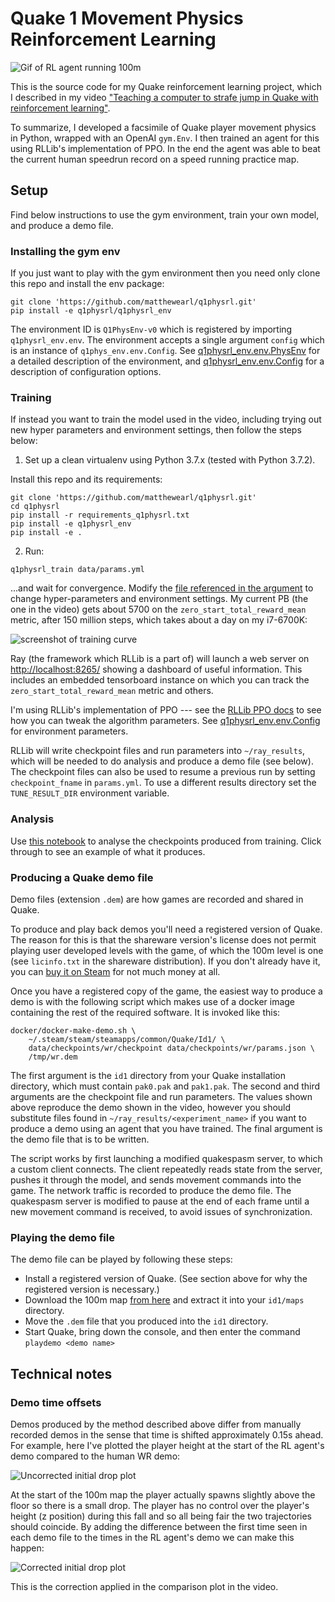 # Quake 1 Movement Physics Reinforcement Learning

![Gif of RL agent running 100m](/data/images/wr.gif)

This is the source code for my Quake reinforcement learning project, which I described in my video
["Teaching a computer to strafe jump in Quake with reinforcement learning"](https://www.youtube.com/watch?v=hx7kvTZLHYI).

To summarize, I developed a facsimile of Quake player movement physics in Python, wrapped with an OpenAI `gym.Env`.  I
then trained an agent for this using RLLib's implementation of PPO.  In the end the agent was able to beat the current
human speedrun record on a speed running practice map.

## Setup

Find below instructions to use the gym environment, train your own model, and produce a demo file.

### Installing the gym env

If you just want to play with the gym environment then you need only clone this repo and install the env package:

```
git clone 'https://github.com/matthewearl/q1physrl.git'
pip install -e q1physrl/q1physrl_env
```

The environment ID is `Q1PhysEnv-v0` which is registered by importing `q1physrl_env.env`.  The environment accepts a
single argument `config` which is an instance of `q1phys_env.env.Config`.  See 
[q1physrl_env.env.PhysEnv](/q1physrl_env/q1physrl_env/env.py#L299) for a detailed description of the environment, and 
[q1physrl_env.env.Config](/q1physrl_env/q1physrl_env/env.py#L95) for a description of configuration options.


### Training

If instead you want to train the model used in the video, including trying out new hyper parameters and environment
settings, then follow the steps below:

1. Set up a clean virtualenv using Python 3.7.x (tested with Python 3.7.2).

Install this repo and its requirements:
```
git clone 'https://github.com/matthewearl/q1physrl.git'
cd q1physrl
pip install -r requirements_q1physrl.txt
pip install -e q1physrl_env
pip install -e .
```

2. Run:

```
q1physrl_train data/params.yml
```

...and wait for convergence.  Modify the [file referenced in the argument](/data/params.yml) to change hyper-parameters
and environment settings.  My current PB (the one in the video) gets about 5700 on the `zero_start_total_reward_mean`
metric, after 150 million steps, which takes about a day on my i7-6700K:

![screenshot of training curve](/data/images/train.png)

Ray (the framework which RLLib is a part of) will launch a web server on
[http://localhost:8265/](http://localhost:8265/) showing a dashboard of useful information. This includes an embedded
tensorboard instance on which you can track the `zero_start_total_reward_mean` metric and others.

I'm using RLLib's implementation of PPO --- see the [RLLib PPO
docs](https://docs.ray.io/en/latest/rllib-algorithms.html#proximal-policy-optimization-ppo) to see how you can tweak the
algorithm parameters.  See [q1physrl_env.env.Config](/q1physrl_env/q1physrl_env/env.py#L81) for environment parameters.

RLLib will write checkpoint files and run parameters into `~/ray_results`, which will be needed to do analysis and
produce a demo file (see below).   The checkpoint files can also be used to resume a previous run by setting
`checkpoint_fname` in `params.yml`.  To use a different results directory set the `TUNE_RESULT_DIR` environment
variable.   


### Analysis

Use [this notebook](/notebooks/Analyse.ipynb) to analyse the checkpoints produced from training. Click through to see
an example of what it produces.


### Producing a Quake demo file

Demo files (extension `.dem`) are how games are recorded and shared in Quake.

To produce and play back demos you'll need a registered version of Quake.  The reason for this is that the shareware
version's license does not permit playing user developed levels with the game, of which the 100m level is one (see
`licinfo.txt` in the shareware distribution).  If you don't already have it, you can [buy it on
Steam](https://store.steampowered.com/app/2310/QUAKE/) for not much money at all.

Once you have a registered copy of the game, the easiest way to produce a demo is with the following script which makes
use of a docker image containing the rest of the required software.  It is invoked like this:

```
docker/docker-make-demo.sh \
    ~/.steam/steam/steamapps/common/Quake/Id1/ \
    data/checkpoints/wr/checkpoint data/checkpoints/wr/params.json \
    /tmp/wr.dem
```

The first argument is the `id1` directory from your Quake installation directory, which must contain `pak0.pak` and
`pak1.pak`.  The second and third arguments are the checkpoint file and run parameters.  The values shown above
reproduce the demo shown in the video, however you should substitute files found in `~/ray_results/<experiment_name>` if
you want to produce a demo using an agent that you have trained.  The final argument is the demo file that is to be
written.

The script works by first launching a modified quakespasm server, to which a custom client connects. The client
repeatedly reads state from the server, pushes it through the model, and sends movement commands into the game.  The
network traffic is recorded to produce the demo file. The quakespasm server is modified to pause at the end of each
frame until a new movement command is received, to avoid issues of synchronization.

### Playing the demo file

The demo file can be played by following these steps:
- Install a registered version of Quake. (See section above for why the registered version is necessary.)
- Download the 100m map [from here](http://quake.speeddemosarchive.com/quake/maps/100m.zip) and extract it into your
  `id1/maps` directory.
- Move the `.dem` file that you produced into the `id1` directory.
- Start Quake, bring down the console, and then enter the command `playdemo <demo name>`


## Technical notes

### Demo time offsets

Demos produced by the method described above differ from manually recorded demos in the sense that time is shifted
approximately 0.15s ahead.  For example, here I've plotted the player height at the start of the RL agent's demo
compared to the human WR demo:

![Uncorrected initial drop plot](/data/images/initial_drop_uncorrected.png)

At the start of the 100m map the player actually spawns slightly above the floor so there is a small drop. The player
has no control over the player's height (z position) during this fall and so all being fair the two trajectories should
coincide.  By adding the difference between the first time seen in each demo file to the times in the RL agent's demo we
can make this happen:

![Corrected initial drop plot](/data/images/initial_drop_corrected.png)

This is the correction applied in the comparison plot in the video.

